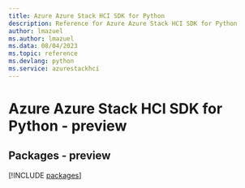 ```yaml
---
title: Azure Azure Stack HCI SDK for Python
description: Reference for Azure Azure Stack HCI SDK for Python
author: lmazuel
ms.author: lmazuel
ms.data: 08/04/2023
ms.topic: reference
ms.devlang: python
ms.service: azurestackhci
---
```

# Azure Azure Stack HCI SDK for Python - preview
## Packages - preview
[!INCLUDE [packages](azure-stack-hci-index.md)]